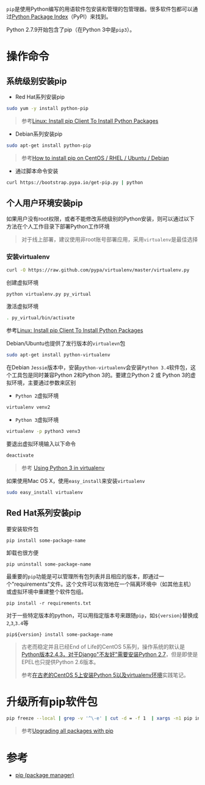 `pip`是使用Python编写的用语软件包安装和管理的包管理器。很多软件包都可以通过[Python Package Index](https://pypi.python.org/pypi)（PyPI）来找到。

Python 2.7.9开始包含了pip（在Python 3中是`pip3`）。

# 操作命令

## 系统级别安装pip

* Red Hat系列安装pip

```bash
sudo yum -y install python-pip
```

> 参考[Linux: Install pip Client To Install Python Packages](http://www.cyberciti.biz/faq/debian-ubuntu-centos-rhel-linux-install-pipclient/)

* Debian系列安装pip

```bash
sudo apt-get install python-pip
```

> 参考[How to install pip on CentOS / RHEL / Ubuntu / Debian](http://sharadchhetri.com/2014/05/30/install-pip-centos-rhel-ubuntu-debian/)

* 通过脚本命令安装

```bash
curl https://bootstrap.pypa.io/get-pip.py | python
```

## 个人用户环境安装pip

如果用户没有root权限，或者不能修改系统级别的Python安装，则可以通过以下方法在个人工作目录下部署Python工作环境

> 对于线上部署，建议使用非root账号部署应用，采用`virtualenv`是最佳选择

### 安装virtualenv

```bash
curl -O https://raw.github.com/pypa/virtualenv/master/virtualenv.py
```
创建虚拟环境

```bash
python virtualenv.py py_virtual
```

激活虚拟环境

```bash
. py_virtual/bin/activate
```

参考[Linux: Install pip Client To Install Python Packages](http://www.cyberciti.biz/faq/debian-ubuntu-centos-rhel-linux-install-pipclient/)

Debian/Ubuntu也提供了发行版本的`virtualevn`包

```bash
sudo apt-get install python-virtualenv
```

在Debian `Jessie`版本中，安装`python-virtualenv`会安装`Python 3.4`软件包，这个工具包是同时兼容Python 2和Python 3的。要建立Python 2 或 Python 3的虚拟环境，主要通过参数来区别

* `Python 2`虚拟环境

```bash
virtualenv venv2
```

* `Python 3`虚拟环境

```bash
virtualenv -p python3 venv3
```

要退出虚拟环境输入以下命令

```bash
deactivate
```

> 参考 [Using Python 3 in virtualenv](http://stackoverflow.com/questions/23842713/using-python-3-in-virtualenv)

如果使用Mac OS X，使用`easy_install`来安装`virtualenv`

```bash
sudo easy_install virtualenv
```

## Red Hat系列安装pip

要安装软件包

	pip install some-package-name

卸载也很方便

	pip uninstall some-package-name

最重要的`pip`功能是可以管理所有包列表并且相应的版本，即通过一个"requirements"文件。这个文件可以有效地在一个隔离环境中（如其他主机）或虚拟环境中重建整个软件包组。

	pip install -r requirements.txt

对于一些特定版本的python，可以用指定版本号来跟随`pip`，如`${version}`替换成`2`,`3`,`3.4`等

	pip${version} install some-package-name

> 古老而稳定并且已经End of Life的CentOS 5系列，操作系统的默认是[Python版本2.4.3，对于Django"不友好"需要安装Python 2.7](../django/startup/quick_install_django)，但是即使是EPEL也只提供Python 2.6版本。
>
> 参考[在古老的CentOS 5上安装Python 5以及virtualenv环境](install_python_2.7_and_virtualenv_in_centos_5)实践笔记。

# 升级所有pip软件包

```bash
pip freeze --local | grep -v '^\-e' | cut -d = -f 1  | xargs -n1 pip install -U
```

> 参考[Upgrading all packages with pip](https://stackoverflow.com/questions/2720014/upgrading-all-packages-with-pip)

# 参考

* [pip (package manager)](https://en.wikipedia.org/wiki/Pip_%28package_manager%29)